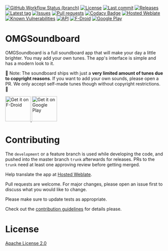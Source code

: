 [![GitHub Workflow Status (branch)](https://img.shields.io/github/workflow/status/OMGSoundboard/android-app/CI/development)](https://github.com/OMGSoundboard/android-app/actions)
[![License](https://img.shields.io/github/license/OMGSoundboard/android-app.svg)](https://github.com/OMGSoundboard/android-app/blob/trunk/LICENSE)
[![Last commit](https://img.shields.io/github/last-commit/OMGSoundboard/android-app.svg?style=flat)](https://github.com/OMGSoundboard/android-app/commits)
[![Releases](https://img.shields.io/github/downloads/OMGSoundboard/android-app/total.svg?style=flat)](https://github.com/OMGSoundboard/android-app/releases)
[![Latest tag](https://img.shields.io/github/tag/OMGSoundboard/android-app.svg?style=flat)](https://github.com/OMGSoundboard/android-app/tags)
[![Issues](https://img.shields.io/github/issues/OMGSoundboard/android-app.svg?style=flat)](https://github.com/OMGSoundboard/android-app/issues)
[![Pull requests](https://img.shields.io/github/issues-pr/OMGSoundboard/android-app.svg?style=flat)](https://github.com/OMGSoundboard/android-app/pulls)
[![Codacy Badge](https://app.codacy.com/project/badge/Grade/cf4e23c14476413ba023ad19653e7b32)](https://app.codacy.com/gh/OMGSoundboard/android-app/dashboard?utm_source=gh&utm_medium=referral&utm_content=&utm_campaign=Badge_grade)
[![Hosted Weblate](https://hosted.weblate.org/widgets/omgsoundboard/-/svg-badge.svg)](https://hosted.weblate.org/engage/omgsoundboard/)
[![Known Vulnerabilities](https://snyk.io/test/github/OMGSoundboard/android-app/badge.svg?targetFile=app%2Fbuild.gradle)](https://snyk.io/test/github/OMGSoundboard/android-app?targetFile=app%2Fbuild.gradle)
[![API](https://img.shields.io/badge/API-24%2B-brightgreen.svg?style=flat)](https://android-arsenal.com/api?level=24)
[![F-Droid](https://img.shields.io/f-droid/v/audio.omgsoundboard.svg)](https://f-droid.org/en/packages/audio.omgsoundboard/)
[![Google Play](https://badgen.net/badge/icon/googleplay?icon=googleplay&label)](https://play.google.com/store/apps/details?id=audio.omgsoundboard)

# OMGSoundboard

OMGSoundboard is a full soundboard app that will make your day a little brighter. You may add your own tunes. The app's interface is simple and has a modern look to it.

🎵 Note: The soundboard ships with just a __very limited amount of tunes due to copyright reasons__. If you want to add your own sounds, please open a PR. We only accept self-made tunes though without copyright restrictions. 🎵 

<a href="https://f-droid.org/packages/audio.omgsoundboard/">
    <img alt="Get it on F-Droid"
        height="80"
        src="https://user-images.githubusercontent.com/15004217/36919296-19b8524e-1e5d-11e8-8962-48463b1cec8a.png" />
        </a>
<a href="https://play.google.com/store/apps/details?id=audio.omgsoundboard">
    <img alt="Get it on Google Play"
        height="80"
        src="https://user-images.githubusercontent.com/15004217/36810046-fa306856-1cc9-11e8-808e-6eb8a81783c7.png" />
        </a>

# Contributing

The ```development``` or a feature branch is used while developing the code, and pushed into the master branch ```trunk``` afterwards for releases.
PRs to the ```trunk``` need at least one approving review before getting merged.

Help translate the app at [Hosted Weblate](https://hosted.weblate.org/engage/omgsoundboard/).

Pull requests are welcome. For major changes, please open an issue first to discuss what you would like to change.

Please make sure to update tests as appropriate.

Check out the [contribution guidelines](https://github.com/OMGSoundboard/android-app/blob/trunk/.github/CONTRIBUTING.md) for details please.

# License

[Apache License 2.0](https://www.apache.org/licenses/LICENSE-2.0)
